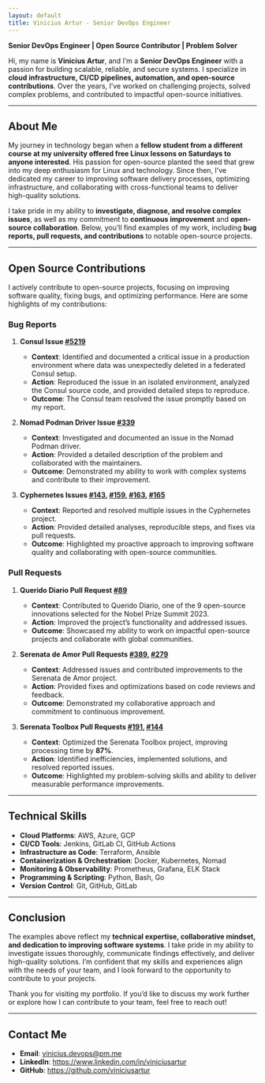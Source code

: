 ```yaml
---
layout: default
title: Vinicius Artur - Senior DevOps Engineer
---
```


**Senior DevOps Engineer | Open Source Contributor | Problem Solver**

Hi, my name is **Vinicius Artur**, and I’m a **Senior DevOps Engineer** with a passion for building scalable, reliable, and secure systems. I specialize in **cloud infrastructure, CI/CD pipelines, automation, and open-source contributions**. Over the years, I’ve worked on challenging projects, solved complex problems, and contributed to impactful open-source initiatives.

---

## **About Me**
My journey in technology began when a **fellow student from a different course at my university offered free Linux lessons on Saturdays to anyone interested**. His passion for open-source planted the seed that grew into my deep enthusiasm for Linux and technology. Since then, I’ve dedicated my career to improving software delivery processes, optimizing infrastructure, and collaborating with cross-functional teams to deliver high-quality solutions.

I take pride in my ability to **investigate, diagnose, and resolve complex issues**, as well as my commitment to **continuous improvement** and **open-source collaboration**. Below, you’ll find examples of my work, including **bug reports, pull requests, and contributions** to notable open-source projects.

---

## **Open Source Contributions**
I actively contribute to open-source projects, focusing on improving software quality, fixing bugs, and optimizing performance. Here are some highlights of my contributions:

### **Bug Reports**
1. **Consul Issue [#5219](https://github.com/hashicorp/consul/issues/5219)**  
   - **Context**: Identified and documented a critical issue in a production environment where data was unexpectedly deleted in a federated Consul setup.  
   - **Action**: Reproduced the issue in an isolated environment, analyzed the Consul source code, and provided detailed steps to reproduce.  
   - **Outcome**: The Consul team resolved the issue promptly based on my report.  

2. **Nomad Podman Driver Issue [#339](https://github.com/hashicorp/nomad-driver-podman/issues/339)**  
   - **Context**: Investigated and documented an issue in the Nomad Podman driver.  
   - **Action**: Provided a detailed description of the problem and collaborated with the maintainers.  
   - **Outcome**: Demonstrated my ability to work with complex systems and contribute to their improvement.  

3. **Cyphernetes Issues [#143](https://github.com/cyphernetes/cyphernetes/issues/143), [#159](https://github.com/cyphernetes/cyphernetes/issues/159), [#163](https://github.com/cyphernetes/cyphernetes/issues/163), [#165](https://github.com/cyphernetes/cyphernetes/issues/165)**  
   - **Context**: Reported and resolved multiple issues in the Cyphernetes project.  
   - **Action**: Provided detailed analyses, reproducible steps, and fixes via pull requests.  
   - **Outcome**: Highlighted my proactive approach to improving software quality and collaborating with open-source communities.  

### **Pull Requests**
1. **Querido Diario Pull Request [#89](https://github.com/okfn-brasil/querido-diario/pull/89)**  
   - **Context**: Contributed to Querido Diario, one of the 9 open-source innovations selected for the Nobel Prize Summit 2023.  
   - **Action**: Improved the project’s functionality and addressed issues.  
   - **Outcome**: Showcased my ability to work on impactful open-source projects and collaborate with global communities.  

2. **Serenata de Amor Pull Requests [#389](https://github.com/okfn-brasil/serenata-de-amor/pull/389), [#279](https://github.com/okfn-brasil/serenata-de-amor/pull/279)**  
   - **Context**: Addressed issues and contributed improvements to the Serenata de Amor project.  
   - **Action**: Provided fixes and optimizations based on code reviews and feedback.  
   - **Outcome**: Demonstrated my collaborative approach and commitment to continuous improvement.  

3. **Serenata Toolbox Pull Requests [#191](https://github.com/okfn-brasil/serenata-toolbox/pull/191), [#144](https://github.com/okfn-brasil/serenata-toolbox/pull/144)**  
   - **Context**: Optimized the Serenata Toolbox project, improving processing time by **87%**.  
   - **Action**: Identified inefficiencies, implemented solutions, and resolved reported issues.  
   - **Outcome**: Highlighted my problem-solving skills and ability to deliver measurable performance improvements.  

---

## **Technical Skills**
- **Cloud Platforms**: AWS, Azure, GCP  
- **CI/CD Tools**: Jenkins, GitLab CI, GitHub Actions  
- **Infrastructure as Code**: Terraform, Ansible  
- **Containerization & Orchestration**: Docker, Kubernetes, Nomad  
- **Monitoring & Observability**: Prometheus, Grafana, ELK Stack  
- **Programming & Scripting**: Python, Bash, Go  
- **Version Control**: Git, GitHub, GitLab  

---

## **Conclusion**
The examples above reflect my **technical expertise, collaborative mindset, and dedication to improving software systems**. I take pride in my ability to investigate issues thoroughly, communicate findings effectively, and deliver high-quality solutions. I’m confident that my skills and experiences align with the needs of your team, and I look forward to the opportunity to contribute to your projects.

Thank you for visiting my portfolio. If you’d like to discuss my work further or explore how I can contribute to your team, feel free to reach out!

---

## **Contact Me**
- **Email**: vinicius.devops@pm.me 
- **LinkedIn**: https://www.linkedin.com/in/viniciusartur
- **GitHub**: https://github.com/viniciusartur 
